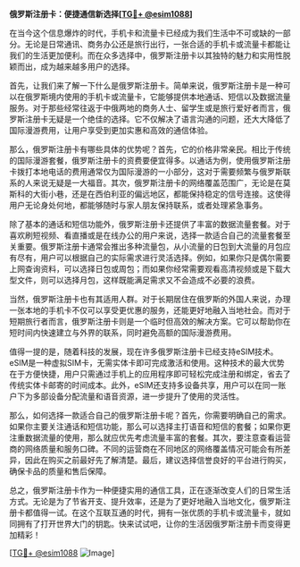 **俄罗斯注册卡：便捷通信新选择[[TG💪+ @esim1088](https://t.me/s/esim1088)]**

在当今这个信息爆炸的时代，手机卡和流量卡已经成为我们生活中不可或缺的一部分。无论是日常通讯、商务办公还是旅行出行，一张合适的手机卡或流量卡都能让我们的生活更加便利。而在众多选择中，俄罗斯注册卡以其独特的魅力和实用性脱颖而出，成为越来越多用户的选择。

首先，让我们来了解一下什么是俄罗斯注册卡。简单来说，俄罗斯注册卡是一种可以在俄罗斯境内使用的手机卡或流量卡，它能够提供本地通话、短信以及数据流量服务。对于那些经常往返于中俄两地的商务人士、留学生或是旅行爱好者而言，俄罗斯注册卡无疑是一个绝佳的选择。它不仅解决了语言沟通的问题，还大大降低了国际漫游费用，让用户享受到更加实惠和高效的通信体验。

那么，俄罗斯注册卡有哪些具体的优势呢？首先，它的价格非常亲民。相比于传统的国际漫游套餐，俄罗斯注册卡的资费要便宜得多。以通话为例，使用俄罗斯注册卡拨打本地电话的费用通常仅为国际漫游的一小部分，这对于需要频繁与俄罗斯联系的人来说无疑是一大福音。其次，俄罗斯注册卡的网络覆盖范围广，无论是在莫斯科的大街小巷，还是在西伯利亚的偏远地区，都能保持稳定的信号连接。这使得用户无论身处何地，都能够随时与家人朋友保持联系，或者处理紧急事务。

除了基本的通话和短信功能外，俄罗斯注册卡还提供了丰富的数据流量套餐。对于喜欢刷短视频、看直播或是在线办公的用户来说，选择一款适合自己的流量套餐至关重要。俄罗斯注册卡通常会推出多种流量包，从小流量的日包到大流量的月包应有尽有，用户可以根据自己的实际需求进行灵活选择。例如，如果你只是偶尔需要上网查询资料，可以选择日包或周包；而如果你经常需要观看高清视频或是下载大型文件，则可以选择月包，这样既能满足需求又不会造成不必要的浪费。

当然，俄罗斯注册卡也有其适用人群。对于长期居住在俄罗斯的外国人来说，办理一张本地的手机卡不仅可以享受更优惠的服务，还能更好地融入当地社会。而对于短期旅行者而言，俄罗斯注册卡则是一个临时但高效的解决方案。它可以帮助你在短时间内快速建立与外界的联系，同时避免高额的国际漫游费用。

值得一提的是，随着科技的发展，现在许多俄罗斯注册卡已经支持eSIM技术。eSIM是一种虚拟SIM卡，无需实体卡即可完成激活和使用。这种技术的最大优势在于方便快捷，用户只需通过手机上的应用程序即可轻松完成注册和绑定，省去了传统实体卡邮寄的时间成本。此外，eSIM还支持多设备共享，用户可以在同一账户下为多部设备分配流量和语音资源，进一步提升了使用的灵活性。

那么，如何选择一款适合自己的俄罗斯注册卡呢？首先，你需要明确自己的需求。如果你主要关注通话和短信功能，那么可以选择主打语音和短信的套餐；如果你更注重数据流量的使用，那么就应优先考虑流量丰富的套餐。其次，要注意查看运营商的网络质量和服务口碑。不同的运营商在不同地区的网络覆盖情况可能会有所差异，因此在购买之前最好先了解清楚。最后，建议选择信誉良好的平台进行购买，确保卡品的质量和售后保障。

总之，俄罗斯注册卡作为一种便捷实用的通信工具，正在逐渐改变人们的日常生活方式。无论是为了节省开支、提升效率，还是为了更好地融入当地文化，俄罗斯注册卡都值得一试。在这个互联互通的时代，拥有一张优质的手机卡或流量卡，就如同拥有了打开世界大门的钥匙。快来试试吧，让你的生活因俄罗斯注册卡而变得更加精彩！

[[TG💪+ @esim1088](https://t.me/s/esim1088) ![Image](https://i.postimg.cc/4NQfJmqS/Snipaste-2025-05-13-00-14-12.png)]